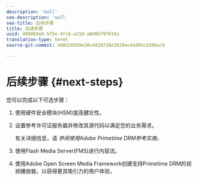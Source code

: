```yaml
---
description: 'null'
seo-description: 'null'
seo-title: 后续步骤
title: 后续步骤
uuid: 489060e8-5f5e-4fcb-a210-a0d0b797816a
translation-type: tm+mt
source-git-commit: e60d285b9e30cdd19728e3029ecda995cd100ac9

---
```



# 后续步骤 {#next-steps}

您可以完成以下可选步骤：
1. 使用硬件安全模块(HSM)提高健壮性。
1. 设置参考许可证服务器并修改其源代码以满足您的业务需求。

   有关详细信息，请 *参阅使用Adobe Primetime DRM参考实施。*
1. 使用Flash Media Server(FMS)进行内容流。
1. 使用Adobe Open Screen Media Framework创建支持Primetime DRM的视频播放器，以获得更具吸引力的用户体验。

